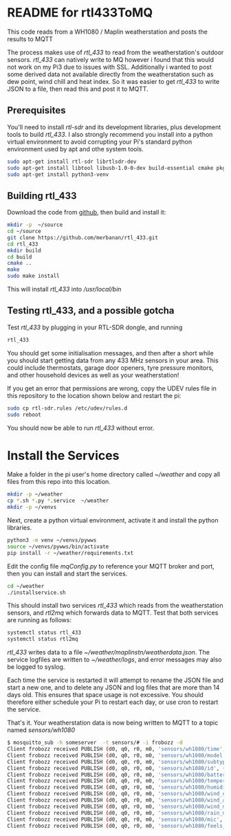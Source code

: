 # README for rtl433ToMQ

This code reads from a WH1080 / Maplin weatherstation and posts the results to MQTT

The process makes use of *rtl_433* to read from the weatherstation's outdoor sensors. 
*rtl_433* can natively write to MQ however i found that 
this would not work on my Pi3 due to issues with SSL. Additionally i wanted to post 
some derived data not available directly from the weatherstation such as dew point, wind chill and heat index.
So it was easier to get *rtl_433* to write JSON to a file, then read this and post it to MQTT.

## Prerequisites
You'll need to install *rtl-sdr* and its development libraries, plus development tools to build *rtl_433*. I 
also strongly recommend you install into a python virtual environment to avoid corrupting your Pi's standard 
python environment used by apt and othe system tools.
``` bash
sudo apt-get install rtl-sdr librtlsdr-dev
sudo apt-get install libtool libusb-1.0-0-dev build-essential cmake pkg-config
sudo apt-get install python3-venv
```
## Building rtl_433
Download the code from [github](https://github.com/merbanan/rtl_433), then build and install it:
``` bash
mkdir -p  ~/source 
cd ~/source
git clone https://github.com/merbanan/rtl_433.git
cd rtl_433
mkdir build
cd build
cmake ..
make
sudo make install
```
This will install *rtl_433* into */usr/local/bin*

## Testing rtl_433, and a possible gotcha
Test *rtl_433* by plugging in your RTL-SDR dongle, and running 
```bash
rtl_433
```
You should get some initialisation messages, and then after a short while you should start getting data
from any 433 MHz sensors in your area. This could include thermostats, garage door openers, tyre pressure monitors,
and other household devices as well as your weatherstation! 

If you get an error that permissions are wrong, copy the UDEV rules file in this repository to the location
shown below and restart the pi:
``` bash
sudo cp rtl-sdr.rules /etc/udev/rules.d
sudo reboot
```
You should now be able to run *rtl_433* without error.

# Install the Services
Make a folder in the pi user's home directory called *~/weather* and copy all files from this repo into this location. 
``` bash
mkdir -p ~/weather
cp *.sh *.py *.service  ~/weather
mkdir -p ~/venvs
```
Next, create a python virtual environment, activate it and install the python libraries. 
``` bash
python3 -m venv ~/venvs/pywws
source ~/venvs/pywws/bin/activate
pip install -r ~/weather/requirements.txt
```

Edit the config file *mqConfig.py* to reference your MQTT broker and port, then you can install and start the services.  
``` bash
cd ~/weather
./installservice.sh
```
This should install two services *rtl_433* which reads from the weatherstation sensors, and *rtl2mq* which 
forwards data to MQTT. Test that both services are running as follows: 
```bash
systemctl status rtl_433
systemctl status rtl2mq
```

*rtl_433* writes data to a file *~/weather/maplinstn/weatherdata.json*. The service logfiles are written to *~/weather/logs*, and error messages may also be logged to syslog. 

Each time the service is restarted it will attempt to rename the JSON file and start a new one, and to delete any JSON and log files that are more than 14 days old. This ensures that space usage is not excessive. You should therefore either schedule your Pi to restart each day, or use cron to restart the service. 

That's it. Your weatherstation data is now being written to MQTT to a topic named *sensors/wh1080*

``` bash
$ mosquitto_sub -h someserver  -t sensors/# -i frobozz -d
Client frobozz received PUBLISH (d0, q0, r0, m0, 'sensors/wh1080/time', (19 bytes)) 2023-11-25 10:34:35
Client frobozz received PUBLISH (d0, q0, r0, m0, 'sensors/wh1080/model', (17 bytes)) Fineoffset-WHx080
Client frobozz received PUBLISH (d0, q0, r0, m0, 'sensors/wh1080/subtype', (1 bytes)) 0
Client frobozz received PUBLISH (d0, q0, r0, m0, 'sensors/wh1080/id', (2 bytes)) 86
Client frobozz received PUBLISH (d0, q0, r0, m0, 'sensors/wh1080/battery_ok', ... (1 bytes)) 1
Client frobozz received PUBLISH (d0, q0, r0, m0, 'sensors/wh1080/temperature_C', ... (3 bytes)) 5.0
Client frobozz received PUBLISH (d0, q0, r0, m0, 'sensors/wh1080/humidity', ... (2 bytes)) 34
Client frobozz received PUBLISH (d0, q0, r0, m0, 'sensors/wh1080/wind_dir_deg', ... (3 bytes)) 293
Client frobozz received PUBLISH (d0, q0, r0, m0, 'sensors/wh1080/wind_avg_km_h', ... (5 bytes)) 4.896
Client frobozz received PUBLISH (d0, q0, r0, m0, 'sensors/wh1080/wind_max_km_h', ... (5 bytes)) 7.344
Client frobozz received PUBLISH (d0, q0, r0, m0, 'sensors/wh1080/rain_mm', ... (3 bytes)) 0.3
Client frobozz received PUBLISH (d0, q0, r0, m0, 'sensors/wh1080/mic', ... (3 bytes)) CRC
Client frobozz received PUBLISH (d0, q0, r0, m0, 'sensors/wh1080/feels_like', ... (4 bytes)) 4.12
```